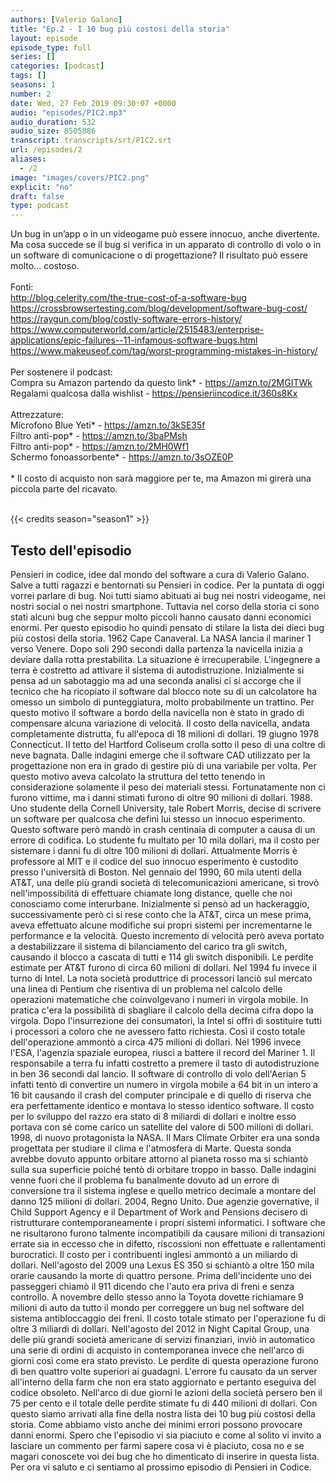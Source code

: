 ```yaml
---
authors: [Valerio Galano]
title: "Ep.2 - I 10 bug più costosi della storia"
layout: episode
episode_type: full
series: []
categories: [podcast]
tags: []
seasons: 1
number: 2
date: Wed, 27 Feb 2019 09:30:07 +0000
audio: "episodes/PIC2.mp3"
audio_duration: 532
audio_size: 8505886
transcript: transcripts/srt/PIC2.srt
url: /episodes/2
aliases: 
  - /2
image: "images/covers/PIC2.png"
explicit: "no"
draft: false
type: podcast
---
```

Un bug in un’app o in un videogame può essere innocuo, anche divertente. Ma cosa succede se il bug si verifica in un apparato di controllo di volo o in un software di comunicacione o di progettazione? Il risultato può essere molto… costoso.<br /><br />Fonti:<br /><a href="http://blog.celerity.com/the-true-cost-of-a-software-bug" rel="noopener">http://blog.celerity.com/the-true-cost-of-a-software-bug</a> <br /><a href="https://crossbrowsertesting.com/blog/development/software-bug-cost/" rel="noopener">https://crossbrowsertesting.com/blog/development/software-bug-cost/</a> <br /><a href="https://raygun.com/blog/costly-software-errors-history/" rel="noopener">https://raygun.com/blog/costly-software-errors-history/</a> <br /><a href="https://www.computerworld.com/article/2515483/enterprise-applications/epic-failures--11-infamous-software-bugs.html" rel="noopener">https://www.computerworld.com/article/2515483/enterprise-applications/epic-failures--11-infamous-software-bugs.html</a> <br /><a href="https://www.makeuseof.com/tag/worst-programming-mistakes-in-history/" rel="noopener">https://www.makeuseof.com/tag/worst-programming-mistakes-in-history/</a> <br /><br />Per sostenere il podcast:<br />Compra su Amazon partendo da questo link* - <a href="https://amzn.to/2MGITWk" rel="noopener">https://amzn.to/2MGITWk</a>  <br />Regalami qualcosa dalla wishlist - <a href="https://pensieriincodice.it/360s8Kx" rel="noopener">https://pensieriincodice.it/360s8Kx</a><br /><br />Attrezzature:<br />Microfono Blue Yeti* - <a href="https://amzn.to/3kSE35f" rel="noopener">https://amzn.to/3kSE35f</a>  <br />Filtro anti-pop* - <a href="https://amzn.to/3baPMsh" rel="noopener">https://amzn.to/3baPMsh</a>  <br />Filtro anti-pop* - <a href="https://amzn.to/2MH0Wf1" rel="noopener">https://amzn.to/2MH0Wf1</a>  <br />Schermo fonoassorbente* - <a href="https://amzn.to/3sOZE0P" rel="noopener">https://amzn.to/3sOZE0P</a>  <br /><br />* Il costo di acquisto non sarà maggiore per te, ma Amazon mi girerà una piccola parte del ricavato. <br /><br />

{{< credits season="season1" >}}

<!-- more -->

## Testo dell'episodio

Pensieri in codice, idee dal mondo del software a cura di Valerio Galano.
Salve a tutti ragazzi e bentornati su Pensieri in codice. Per la puntata di oggi vorrei parlare di
bug. Noi tutti siamo abituati ai bug nei nostri videogame, nei nostri social o nei
nostri smartphone. Tuttavia nel corso della storia ci sono stati alcuni bug che seppur
molto piccoli hanno causato danni economici enormi. Per questo episodio ho quindi pensato
di stilare la lista dei dieci bug più costosi della storia. 1962 Cape Canaveral. La NASA lancia
il mariner 1 verso Venere. Dopo soli 290 secondi dalla partenza la navicella inizia a deviare dalla
rotta prestabilita. La situazione è irrecuperabile. L'ingegnere a terra è costretto ad attivare il
sistema di autodistruzione. Inizialmente si pensa ad un sabotaggio ma ad una seconda analisi ci si
accorge che il tecnico che ha ricopiato il software dal blocco note su di un calcolatore ha omesso un
simbolo di punteggiatura, molto probabilmente un trattino. Per questo motivo il software a
bordo della navicella non è stato in grado di compensare alcuna variazione di velocità. Il costo
della navicella, andata completamente distrutta, fu all'epoca di 18 milioni di dollari.
19 giugno 1978 Connecticut. Il tetto del Hartford Coliseum crolla sotto il peso di una coltre di
neve bagnata. Dalle indagini emerge che il software CAD utilizzato per la progettazione non era in
grado di gestire più di una variabile per volta. Per questo motivo aveva calcolato la struttura
del tetto tenendo in considerazione solamente il peso dei materiali stessi. Fortunatamente
non ci furono vittime, ma i danni stimati furono di oltre 90 milioni di dollari.
1988. Uno studente della Cornell University, tale Robert Morris, decise di scrivere un software
per qualcosa che definì lui stesso un innocuo esperimento. Questo software però mandò in
crash centinaia di computer a causa di un errore di codifica. Lo studente fu multato per 10 mila
dollari, ma il costo per sistemare i danni fu di oltre 100 milioni di dollari. Attualmente Morris
è professore al MIT e il codice del suo innocuo esperimento è custodito presso l'università di
Boston. Nel gennaio del 1990, 60 mila utenti della AT&T, una delle più grandi società di
telecomunicazioni americane, si trovò nell'impossibilità di effettuare chiamate long
distance, quelle che noi conosciamo come interurbane. Inizialmente si pensò ad un hackeraggio,
successivamente però ci si rese conto che la AT&T, circa un mese prima, aveva effettuato
alcune modifiche sui propri sistemi per incrementarne le performance e la velocità.
Questo incremento di velocità però aveva portato a destabilizzare il sistema di bilanciamento del
carico tra gli switch, causando il blocco a cascata di tutti e 114 gli switch disponibili.
Le perdite estimate per AT&T furono di circa 60 milioni di dollari.
Nel 1994 fu invece il turno di Intel. La nota società produttrice di processori
lanciò sul mercato una linea di Pentium che risentiva di un problema nel calcolo delle
operazioni matematiche che coinvolgevano i numeri in virgola mobile. In pratica c'era
la possibilità di sbagliare il calcolo della decima cifra dopo la virgola. Dopo l'insurrezione
dei consumatori, la Intel si offrì di sostituire tutti i processori a coloro che ne avessero fatto
richiesta. Così il costo totale dell'operazione ammontò a circa 475 milioni di dollari.
Nel 1996 invece l'ESA, l'agenzia spaziale europea, riuscì a battere il record del
Mariner 1. Il responsabile a terra fu infatti costretto a premere il tasto di autodistruzione
in ben 36 secondi dal lancio. Il software di controllo di volo dell'Aerian 5 infatti
tentò di convertire un numero in virgola mobile a 64 bit in un intero a 16 bit causando il crash
del computer principale e di quello di riserva che era perfettamente identico e montava lo stesso
identico software. Il costo per lo sviluppo del razzo era stato di 8 miliardi di dollari e inoltre
esso portava con sé come carico un satellite del valore di 500 milioni di dollari.
1998, di nuovo protagonista la NASA. Il Mars Climate Orbiter era una sonda progettata per
studiare il clima e l'atmosfera di Marte. Questa sonda avrebbe dovuto appunto orbitare attorno al
pianeta rosso ma si schiantò sulla sua superficie poiché tentò di orbitare troppo in basso. Dalle
indagini venne fuori che il problema fu banalmente dovuto ad un errore di conversione tra il sistema
inglese e quello metrico decimale a montare del danno 125 milioni di dollari.
2004, Regno Unito. Due agenzie governative, il Child Support Agency e il Department of Work and
Pensions decisero di ristrutturare contemporaneamente i propri sistemi informatici. I software che ne
risultarono furono talmente incompatibili da causare milioni di transazioni errate sia in
eccesso che in difetto, riscossioni non effettuate e rallentamenti burocratici. Il
costo per i contribuenti inglesi ammontò a un miliardo di dollari. Nell'agosto del 2009 una
Lexus ES 350 si schiantò a oltre 150 mila orarie causando la morte di quattro persone. Prima
dell'incidente uno dei passeggeri chiamò il 911 dicendo che l'auto era priva di freni e senza
controllo. A novembre dello stesso anno la Toyota dovette richiamare 9 milioni di auto da tutto il
mondo per correggere un bug nel software del sistema antibloccaggio dei freni. Il costo totale
stimato per l'operazione fu di oltre 3 miliardi di dollari. Nell'agosto del 2012 in Night Capital
Group, una delle più grandi società americane di servizi finanziari, inviò in automatico una
serie di ordini di acquisto in contemporanea invece che nell'arco di giorni così come era
stato previsto. Le perdite di questa operazione furono di ben quattro volte superiori ai guadagni.
L'errore fu causato da un server all'interno della farm che non era stato aggiornato e
pertanto eseguiva del codice obsoleto. Nell'arco di due giorni le azioni della
società persero ben il 75 per cento e il totale delle perdite stimate fu di 440 milioni di dollari.
Con questo siamo arrivati alla fine della nostra lista dei 10 bug più costosi della
storia. Come abbiamo visto anche dei minimi errori possono provocare danni enormi. Spero
che l'episodio vi sia piaciuto e come al solito vi invito a lasciare un commento per farmi sapere
cosa vi è piaciuto, cosa no e se magari conoscete voi dei bug che ho dimenticato di inserire in
questa lista. Per ora vi saluto e ci sentiamo al prossimo episodio di Pensieri in Codice.

